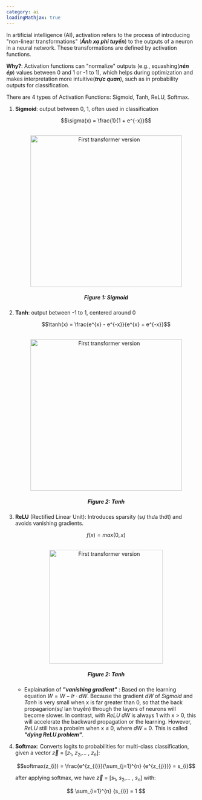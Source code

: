 ```yaml
---
category: ai
loadingMathjax: true
---
```


In artificial intelligence (AI), activation refers to the process of introducing "non-linear transformations" (***Ánh xạ phi tuyến***) to the outputs of a neuron in a neural network. These transformations are defined by activation functions.

**Why?**: Activation functions can "normalize" outputs (e.g., squashing(***nén ép***) values between 0 and 1 or -1 to 1), which helps during optimization and makes interpretation more intuitive(***trực quan***), such as in probability outputs for classification.

There are 4 types of Activation Functions: Sigmoid, Tanh, ReLU, Softmax.

1. **Sigmoid**: output between 0, 1, often used in classification

    $$\sigma(x) = \frac{1}{1 + e^{-x}}$$

    <br>
    <div style="width: 100%; text-align: center;">
        <img width="400px" src="{{ './assets/images/sigmoid.png' | relative_url }}" alt="First transformer version" />
        <h5>Figure 1: Sigmoid</h5>
    </div>

2. **Tanh**: output between -1 to 1, centered around 0 

    $$\tanh(x) = \frac{e^{x} - e^{-x}}{e^{x} + e^{-x}}$$

    <br>
    <div style="width: 100%; text-align: center;">
        <img width="400px" src="{{ './assets/images/tanh.png' | relative_url }}" alt="First transformer version" />
        <h5>Figure 2: Tanh</h5>
    </div>

3. **ReLU** (Rectified Linear Unit): Introduces sparsity (sự thưa thớt) and avoids vanishing gradients.
    
    $$f(x) = max(0, x)$$

    <br>
    <div style="width: 100%; text-align: center;">
        <img width="300px" src="{{ './assets/images/relu.png' | relative_url }}" alt="First transformer version" />
        <h5>Figure 2: Tanh</h5>
    </div>

    - Explaination of ***"vanishing gradient"*** : Based on the learning equation $W = W - lr \cdot dW$. Because the gradient $dW$ of $Sigmoid$ and $Tanh$ is very small when x is far greater than 0, so that the back propagarion(sự lan truyền) through the layers of neurons will become slower. In contrast, with $ReLU$ $dW$ is always 1 with x > 0, this will accelerate the backward propagation or the learning. However, $ReLU$ still has a probelm when x $\le$ 0, where $dW$ = 0. This is called ***"dying ReLU problem"***. 

4. **Softmax**: Converts logits to probabilities for multi-class classification,
    given a vector $\vec{z}$ = [$z_{1}$, $z_{2}$,... , $z_{n}$]:

    $$softmax(z_{i}) = \frac{e^{z_{i}}}{\sum_{j=1}^{n} {e^{z_{j}}}} = s_{i}$$

    after applying softmax, we have $\vec{z}$ = [$s_{1}$, $s_{2}$,... , $s_{n}$] with:

    $$ \sum_{i=1}^{n} {s_{i}} = 1 $$

